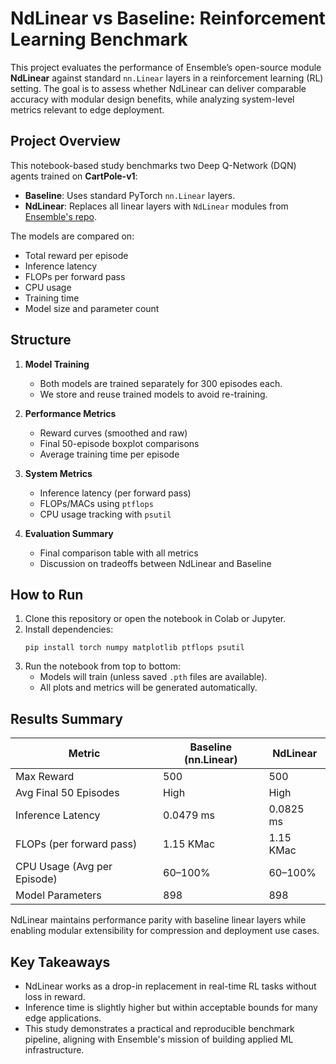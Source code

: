 
# NdLinear vs Baseline: Reinforcement Learning Benchmark

This project evaluates the performance of Ensemble’s open-source module **NdLinear** against standard `nn.Linear` layers in a reinforcement learning (RL) setting. The goal is to assess whether NdLinear can deliver comparable accuracy with modular design benefits, while analyzing system-level metrics relevant to edge deployment.

## Project Overview

This notebook-based study benchmarks two Deep Q-Network (DQN) agents trained on **CartPole-v1**:

- **Baseline**: Uses standard PyTorch `nn.Linear` layers.
- **NdLinear**: Replaces all linear layers with `NdLinear` modules from [Ensemble's repo](https://github.com/ensemble-core/NdLinear).

The models are compared on:
- Total reward per episode
- Inference latency
- FLOPs per forward pass
- CPU usage
- Training time
- Model size and parameter count

## Structure

1. **Model Training**  
   - Both models are trained separately for 300 episodes each.  
   - We store and reuse trained models to avoid re-training.

2. **Performance Metrics**  
   - Reward curves (smoothed and raw)
   - Final 50-episode boxplot comparisons
   - Average training time per episode

3. **System Metrics**  
   - Inference latency (per forward pass)
   - FLOPs/MACs using `ptflops`
   - CPU usage tracking with `psutil`

4. **Evaluation Summary**  
   - Final comparison table with all metrics
   - Discussion on tradeoffs between NdLinear and Baseline

## How to Run

1. Clone this repository or open the notebook in Colab or Jupyter.
2. Install dependencies:
   ```
   pip install torch numpy matplotlib ptflops psutil
   ```
3. Run the notebook from top to bottom:
   - Models will train (unless saved `.pth` files are available).
   - All plots and metrics will be generated automatically.

## Results Summary

| Metric                    | Baseline (nn.Linear) | NdLinear              |
|---------------------------|----------------------|------------------------|
| Max Reward                | 500                  | 500                    |
| Avg Final 50 Episodes     | High                 | High                   |
| Inference Latency         | 0.0479 ms            | 0.0825 ms              |
| FLOPs (per forward pass)  | 1.15 KMac            | 1.15 KMac              |
| CPU Usage (Avg per Episode) | 60–100%             | 60–100%                |
| Model Parameters          | 898                  | 898                    |

NdLinear maintains performance parity with baseline linear layers while enabling modular extensibility for compression and deployment use cases.

## Key Takeaways

- NdLinear works as a drop-in replacement in real-time RL tasks without loss in reward.
- Inference time is slightly higher but within acceptable bounds for many edge applications.
- This study demonstrates a practical and reproducible benchmark pipeline, aligning with Ensemble's mission of building applied ML infrastructure.
